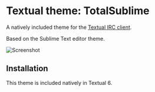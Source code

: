 # Textual theme: TotalSublime

A natively included theme for the <a href="http://www.codeux.com/textual/" target="_tab">Textual IRC client</a>.

Based on the Sublime Text editor theme.

![Screenshot](https://github.com/danieldbird/tmp/blob/master/TotalSublime.png)


## Installation
This theme is included natively in Textual 6.
